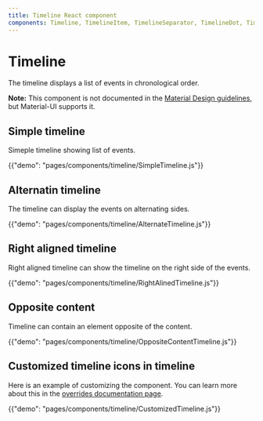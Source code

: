 ```yaml
---
title: Timeline React component
components: Timeline, TimelineItem, TimelineSeparator, TimelineDot, TimelineConnector, TimelineContent
---
```


# Timeline

<p class="description">The timeline displays a list of events in chronological order.</p>

**Note:** This component is not documented in the [Material Design guidelines](https://material.io/), but Material-UI supports it.

## Simple timeline

Simeple timeline showing list of events.

{{"demo": "pages/components/timeline/SimpleTimeline.js"}}

## Alternatin timeline

The timeline can display the events on alternating sides.

{{"demo": "pages/components/timeline/AlternateTimeline.js"}}

## Right aligned timeline

Right aligned timeline can show the timeline on the right side of the events.

{{"demo": "pages/components/timeline/RightAlinedTimeline.js"}}

## Opposite content

Timeline can contain an element opposite of the content.

{{"demo": "pages/components/timeline/OppositeContentTimeline.js"}}

## Customized timeline icons in timeline

Here is an example of customizing the component. You can learn more about this in the
[overrides documentation page](/customization/components/).

{{"demo": "pages/components/timeline/CustomizedTimeline.js"}}
